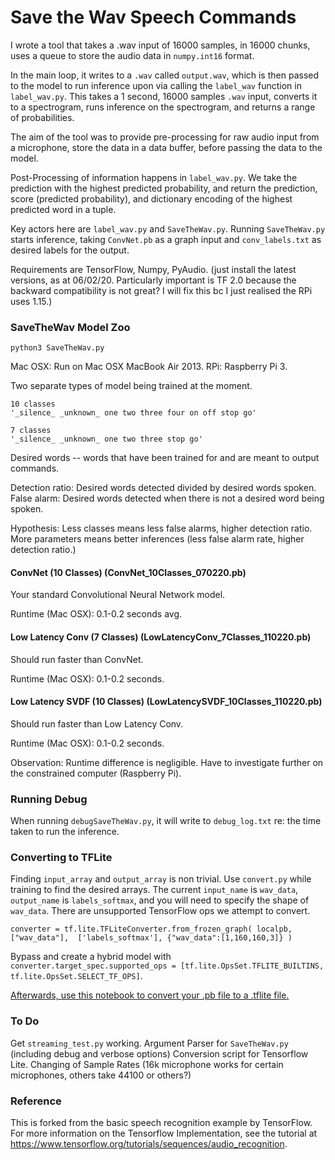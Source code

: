 # Save the Wav Speech Commands

I wrote a tool that takes a .wav input of 16000 samples, in 16000 chunks, uses a queue to store the audio data in `numpy.int16` format.

In the main loop, it writes to a `.wav` called `output.wav`, which is then passed to the model to run inference upon via calling the `label_wav` function in `label_wav.py`. This takes a 1 second, 16000 samples `.wav` input, converts it to a spectrogram, runs inference on the spectrogram, and returns a range of probabilities.

The aim of the tool was to provide pre-processing for raw audio input from a microphone, store the data in a data buffer, before passing the data to the model.

Post-Processing of information happens in `label_wav.py`. We take the prediction with the highest predicted probability, and return the prediction, score (predicted probability), and dictionary encoding of the highest predicted word in a tuple.

Key actors here are `label_wav.py` and `SaveTheWav.py`. Running `SaveTheWav.py` starts inference, taking `ConvNet.pb` as a graph input and `conv_labels.txt` as desired labels for the output.

Requirements are TensorFlow, Numpy, PyAudio. (just install the latest versions, as at 06/02/20. Particularly important is TF 2.0 because the backward compatibility is not great? I will fix this bc I just realised the RPi uses 1.15.)

### SaveTheWav Model Zoo

```
python3 SaveTheWav.py
```
<Models and Architectures from the speech recognition example. You can find more credits there. I do not claim credit for these architectures.>

Mac OSX: Run on Mac OSX MacBook Air 2013.
RPi: Raspberry Pi 3.

Two separate types of model being trained at the moment.

```
10 classes
'_silence_ _unknown_ one two three four on off stop go'

7 classes
'_silence_ _unknown_ one two three stop go'
```

Desired words -- words that have been trained for and are meant to output commands.

Detection ratio: Desired words detected divided by desired words spoken.
False alarm: Desired words detected when there is not a desired word being spoken.

Hypothesis:
Less classes means less false alarms, higher detection ratio.
More parameters means better inferences (less false alarm rate, higher detection ratio.)

#### ConvNet (10 Classes) (ConvNet_10Classes_070220.pb)

Your standard Convolutional Neural Network model.

Runtime (Mac OSX): 0.1-0.2 seconds avg.

#### Low Latency Conv (7 Classes) (LowLatencyConv_7Classes_110220.pb)

Should run faster than ConvNet.

Runtime (Mac OSX): 0.1-0.2 seconds.

#### Low Latency SVDF (10 Classes) (LowLatencySVDF_10Classes_110220.pb)

Should run faster than Low Latency Conv.

Runtime (Mac OSX): 0.1-0.2 seconds.

Observation:
Runtime difference is negligible. Have to investigate further on the constrained computer (Raspberry Pi).

### Running Debug

When running `debugSaveTheWav.py`, it will write to `debug_log.txt` re: the time taken to run the inference.

### Converting to TFLite

Finding `input_array` and `output_array` is non trivial. Use `convert.py` while training to find the desired arrays. The current `input_name` is `wav_data`, `output_name` is `labels_softmax`, and you will need to specify the shape of `wav_data`. There are unsupported TensorFlow ops we attempt to convert.

`converter = tf.lite.TFLiteConverter.from_frozen_graph(
    localpb, 
    ["wav_data"], 
    ['labels_softmax'],
    {"wav_data":[1,160,160,3]}
)`

 Bypass and create a hybrid model with `converter.target_spec.supported_ops = [tf.lite.OpsSet.TFLITE_BUILTINS, tf.lite.OpsSet.SELECT_TF_OPS]`.

[Afterwards, use this notebook to convert your .pb file to a .tflite file.](https://colab.research.google.com/drive/1fB8HjfGWqtkqcsPliMVYqfmxvFRShm29)

### To Do

Get `streaming_test.py` working.
Argument Parser for `SaveTheWav.py` (including debug and verbose options)
Conversion script for Tensorflow Lite.
Changing of Sample Rates (16k microphone works for certain microphones, others take 44100 or others?)

### Reference

This is forked from the basic speech recognition example by TensorFlow. For more information on the Tensorflow Implementation, see the
tutorial at https://www.tensorflow.org/tutorials/sequences/audio_recognition.
